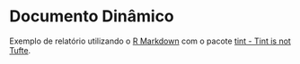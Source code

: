 # Documento Dinâmico

Exemplo de relatório utilizando o [R Markdown](https://rmarkdown.rstudio.com/) com o pacote [tint - Tint is not Tufte](http://dirk.eddelbuettel.com/code/tint.html).
